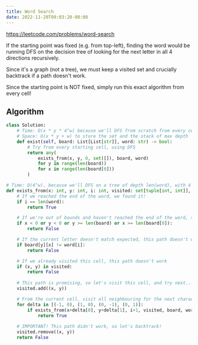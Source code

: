 ```yaml
---
title: Word Search
date: 2022-11-20T09:03:20-08:00
---
```


https://leetcode.com/problems/word-search

If the starting point was fixed (e.g. from top-left), finding the word would be
running DFS on the decision tree of looking for the next letter in all 4 directions
recursively.

Since it's a graph (not a tree), we must keep a visited set and crucially backtrack
if a path doesn't work.

Since the starting point is NOT fixed, simply run this exact algorithm from every cell!


## Algorithm

```python
class Solution:
    # Time: O(x * y * 4^w) because we'll DFS from scratch from every cell
    # Space: O(x * y + w) to store the set and the stack of max depth `w`
    def exist(self, board: List[List[str]], word: str) -> bool:
        # Try from every starting cell, using DFS
        return any(
            exists_from(x, y, 0, set([]), board, word) 
            for y in range(len(board)) 
            for x in range(len(board[0]))
        )

# Time: O(4^w), because we'll DFS on a tree of depth len(word), with 4 children each
def exists_from(x: int, y: int, i: int, visited: set[tuple[int, int]], board: List[List[str]], word: str) -> bool:
    # If we reached the end of the word, we found it!
    if i == len(word):
        return True

    # If we're out of bounds and haven't reached the end of the word, this path didn't work
    if x < 0 or y < 0 or y >= len(board) or x >= len(board[0]):
        return False

    # If the current letter doesn't match expected, this path doesn't work
    if board[y][x] != word[i]:
        return False

    # If we already visited this cell, this path doesn't work
    if (x, y) in visited:
        return False
    
    # This path is promising, so let's visit this cell, and try next...
    visited.add((x, y))

    # From the current cell, visit all neighbouring for the next character in word
    for delta in [(-1, 0), (1, 0), (0, -1), (0, 1)]:
        if exists_from(x+delta[0], y+delta[1], i+1, visited, board, word):
            return True
    
    # IMPORTANT! This path didn't work, so let's backtrack!
    visited.remove((x, y))
    return False
```


